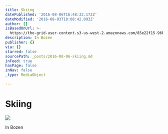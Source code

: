 ```yaml
---
title: Skiing
datePublished: '2016-08-06T16:48:32.172Z'
dateModified: '2016-08-03T18:08:42.093Z'
author: []
isBasedOnUrl: >-
  https://the-grid-user-content.s3-us-west-2.amazonaws.com/85e22f15-96bb-46b0-9a35-6ee788f565c4.jpg
description: In Bozen
publisher: {}
via: {}
starred: false
sourcePath: _posts/2016-08-06-skiing.md
inFeed: true
hasPage: false
inNav: false
_type: MediaObject

---
```

# Skiing
![](https://the-grid-user-content.s3-us-west-2.amazonaws.com/85e22f15-96bb-46b0-9a35-6ee788f565c4.jpg)

In Bozen